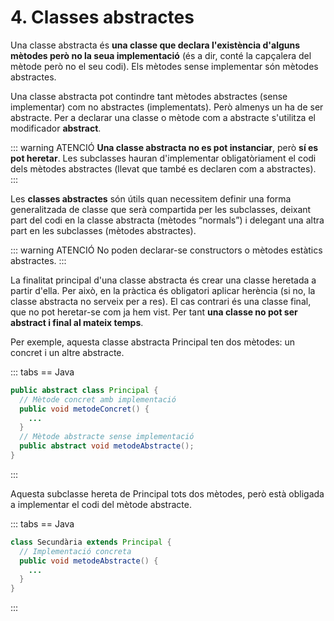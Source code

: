 # 4. Classes abstractes

Una classe abstracta és **una classe que declara l'existència d'alguns mètodes però no la seua implementació** (és a dir, conté la capçalera del mètode però no el seu codi). Els mètodes sense implementar són mètodes abstractes.

Una classe abstracta pot contindre tant mètodes abstractes (sense implementar) com no abstractes (implementats). Però almenys un ha de ser abstracte. Per a declarar una classe o mètode com a abstracte s'utilitza el modificador **abstract**.

::: warning ATENCIÓ
**Una classe abstracta no es pot instanciar**, però **sí es pot heretar**. Les subclasses hauran d'implementar obligatòriament el codi dels mètodes abstractes (llevat que també es declaren com a abstractes).
:::

Les **classes abstractes** són útils quan necessitem definir una forma generalitzada de classe que serà compartida per les subclasses, deixant part del codi en la classe abstracta (mètodes “normals”) i delegant una altra part en les subclasses (mètodes abstractes).

::: warning ATENCIÓ
No poden declarar-se constructors o mètodes estàtics abstractes.
:::

La finalitat principal d'una classe abstracta és crear una classe heretada a partir d'ella. Per això, en la pràctica és obligatori aplicar herència (si no, la classe abstracta no serveix per a res). El cas contrari és una classe final, que no pot heretar-se com ja hem vist. Per tant **una classe no pot ser abstract i final al mateix temps**.

Per exemple, aquesta classe abstracta Principal ten dos mètodes: un concret i un altre abstracte.

::: tabs
== Java

```java
public abstract class Principal {
  // Mètode concret amb implementació
  public void metodeConcret() {
    ...
  }
  // Mètode abstracte sense implementació
  public abstract void metodeAbstracte();
}
```

:::

Aquesta subclasse hereta de Principal tots dos mètodes, però està obligada a implementar el codi del mètode abstracte.

::: tabs
== Java

```java
class Secundària extends Principal {
  // Implementació concreta
  public void metodeAbstracte() {
    ...
  }
}
```

:::
